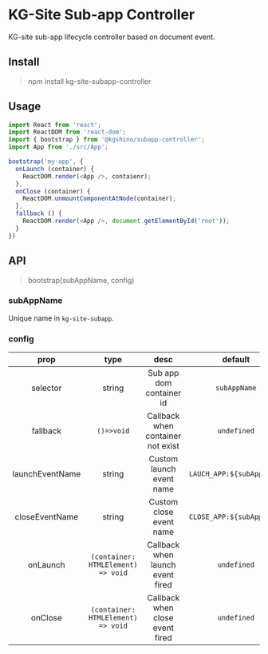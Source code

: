 # KG-Site Sub-app Controller

KG-site sub-app lifecycle controller based on document event.

## Install
> npm install kg-site-subapp-controller

## Usage
```typescript jsx
import React from 'react';
import ReactDOM from 'react-dom';
import { bootstrap } from '@kgshino/subapp-controller';
import App from './src/App';

bootstrap('my-app', {
  onLaunch (container) {
    ReactDOM.render(<App />, contaienr);
  },
  onClose (container) {
    ReactDOM.unmountComponentAtNode(container);
  },
  fallback () {
    ReactDOM.render(<App />, document.getElementById('root'));
  }
})
```


## API

> bootstrap(subAppName, config)
### subAppName
Unique name in `kg-site-subapp`.
### config
|prop|type|desc|default|
|:----:|:----:|:----:|:----:|
|selector|string|Sub app dom container id| `subAppName`|
|fallback|`()=>void`|Callback when container not exist| `undefined`|
|launchEventName|string|Custom launch event name|`LAUCH_APP:${subAppName}`|
|closeEventName|string|Custom close event name|`CLOSE_APP:${subAppName}`|
|onLaunch|`(container: HTMLElement) => void` |Callback when launch event fired|`undefined`|
|onClose|`(container: HTMLElement) => void` |Callback when close event fired|`undefined`|

